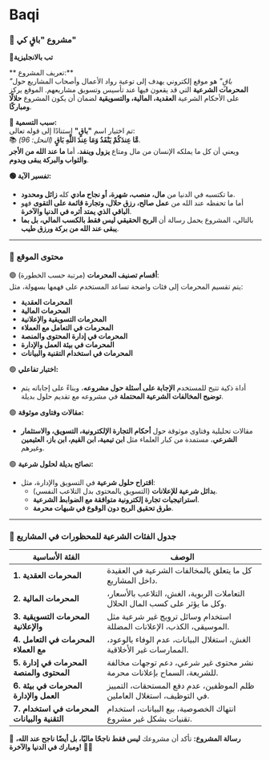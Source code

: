 # Baqi

### **📌 مشروع "باقٍ كي"**

**🔹تب بالانجليزية**

** تعريف المشروع:**\
*"باقٍ"* هو موقع إلكتروني يهدف إلى توعية رواد الأعمال وأصحاب المشاريع حول **المحرمات الشرعية** التي قد يقعون فيها عند تأسيس وتسويق مشاريعهم. الموقع يركز على الأحكام الشرعية **العقدية، المالية، والتسويقية** لضمان أن يكون المشروع **حلالًا ومباركًا**.

**🔹 سبب التسمية:**\
تم اختيار اسم **"باقٍ"** استنادًا إلى قوله تعالى:\
📚 **مَّا عِندَكُمْ يَنْفَدُ وَمَا عِندَ اللَّهِ بَاقٍ** *(النحل: 96)*.\
ويعني أن كل ما يملكه الإنسان من مال ومتاع **يزول وينفد**، أما **ما عند الله من الأجر والثواب والبركة يبقى ويدوم**.

**🟢 تفسير الآية:**

- ما تكتسبه في الدنيا من **مال، منصب، شهرة، أو نجاح مادي** كله **زائل ومحدود**.
- أما ما تحفظه عند الله من **عمل صالح، رزق حلال، وتجارة قائمة على التقوى** فهو **الباقي الذي يمتد أثره في الدنيا والآخرة**.
- بالتالي، المشروع يحمل رسالة أن **الربح الحقيقي ليس فقط بالكسب المالي، بل بما يبقى عند الله من بركة ورزق طيب**.

---

### **📌 محتوى الموقع**

🟢 **أقسام تصنيف المحرمات** (مرتبة حسب الخطورة):\
يتم تقسيم المحرمات إلى فئات واضحة تساعد المستخدم على فهمها بسهولة، مثل:

- **المحرمات العقدية**
- **المحرمات المالية**
- **المحرمات التسويقية والإعلانية**
- **المحرمات في التعامل مع العملاء**
- **المحرمات في إدارة المحتوى والمنصة**
- **المحرمات في بيئة العمل والإدارة**
- **المحرمات في استخدام التقنية والبيانات**

🟢 **اختبار تفاعلي:**

- أداة ذكية تتيح للمستخدم **الإجابة على أسئلة حول مشروعه**، وبناءً على إجاباته يتم **توضيح المخالفات الشرعية المحتملة** في مشروعه مع تقديم حلول بديلة.

🟢 **مقالات وفتاوى موثوقة:**

- مقالات تحليلية وفتاوى موثوقة حول **أحكام التجارة الإلكترونية، التسويق، والاستثمار الشرعي**، مستمدة من كبار العلماء مثل **ابن تيمية، ابن القيم، ابن باز، العثيمين** وغيرهم.

🟢 **نصائح بديلة لحلول شرعية:**

- **اقتراح حلول شرعية** في التسويق والإدارة، مثل:
  - **بدائل شرعية للإعلانات** (التسويق بالمحتوى بدل التلاعب النفسي).
  - **استراتيجيات تجارة إلكترونية متوافقة مع الضوابط الشرعية**.
  - **طرق تحقيق الربح دون الوقوع في شبهات محرمة**.

---

### **📌 جدول الفئات الشرعية للمحظورات في المشاريع**

| **الفئة الأساسية**                           | **الوصف**                                                                    |
| -------------------------------------------- | ---------------------------------------------------------------------------- |
| **1. المحرمات العقدية**                      | كل ما يتعلق بالمخالفات الشرعية في العقيدة داخل المشاريع.                     |
| **2. المحرمات المالية**                      | التعاملات الربوية، الغش، التلاعب بالأسعار، وكل ما يؤثر على كسب المال الحلال. |
| **3. المحرمات التسويقية والإعلانية**         | استخدام وسائل ترويج غير شرعية مثل الموسيقى، الكذب، الإعلانات المضللة.        |
| **4. المحرمات في التعامل مع العملاء**        | الغش، استغلال البيانات، عدم الوفاء بالوعود، الممارسات غير الأخلاقية.         |
| **5. المحرمات في إدارة المحتوى والمنصة**     | نشر محتوى غير شرعي، دعم توجهات مخالفة للشريعة، السماح بإعلانات محرمة.        |
| **6. المحرمات في بيئة العمل والإدارة**       | ظلم الموظفين، عدم دفع المستحقات، التمييز في التوظيف، استغلال العاملين.       |
| **7. المحرمات في استخدام التقنية والبيانات** | انتهاك الخصوصية، بيع البيانات، استخدام تقنيات بشكل غير مشروع.                |

🔹 **رسالة المشروع:** تأكد أن مشروعك **ليس فقط ناجحًا ماليًا، بل أيضًا ناجح عند الله، ومبارك في الدنيا والآخرة!** 🚀💡



